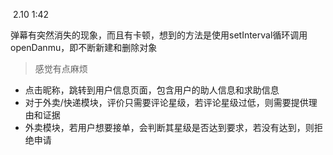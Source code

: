 

​								2.10 1:42

弹幕有突然消失的现象，而且有卡顿，想到的方法是使用setInterval循环调用openDanmu，即不断新建和删除对象

> 感觉有点麻烦





- 点击昵称，跳转到用户信息页面，包含用户的助人信息和求助信息
- 对于外卖/快递模块，评价只需要评论星级，若评论星级过低，则需要提供理由和证据
- 外卖模块，若用户想要接单，会判断其星级是否达到要求，若没有达到，则拒绝申请
